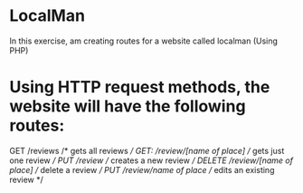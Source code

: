 # LocalMan
In this exercise, am creating routes for a website called localman (Using PHP)

# Using HTTP request methods, the website will have the following routes:
GET /reviews /* gets all reviews */
GET: /review/[name of place] /* gets just one review */
PUT /review /* creates a new review */
DELETE /review/[name of place] /* delete a review */
PUT /review/name of place /* edits an existing review */
